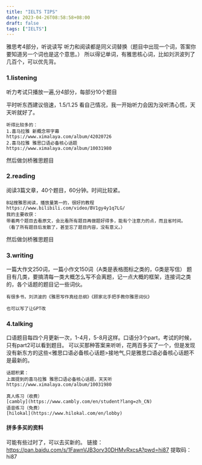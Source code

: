 ```yaml
---
title: "IELTS TIPS"
date: 2023-04-26T08:58:58+08:00
draft: false
tags: ["IELTS"]
---
```

雅思考4部分，听说读写
听力和阅读都是同义词替换（题目中出现一个词，答案你要知道另一个词也是这个意思。）
所以得记单词，有雅思核心词，比如刘洪波列了几百个，可以优先背。
### 1.listening 
听力考试只播放一遍,分4部分，每部分10个题目

平时听东西建议倍速，1.5/1.25 看自己情况，我一开始听力会因为没听清心慌，天天听就好了。
```
听得比较多的：
1.喜马拉雅 新概念带字幕
https://www.ximalaya.com/album/42020726
2.喜马拉雅 雅思口语必备核心话题
https://www.ximalaya.com/album/10031980
```
然后做剑桥雅思题目

### 2.reading
阅读3篇文章，40个题目，60分钟。时间比较紧。
```
B站搜雅思阅读，播放量第一的，很好的教程 https://www.bilibili.com/video/BV1gy4y1q7LG/
我的主要收获：
带着两个题目去看原文，会比看所有题目再做题好得多，能有个注意力的点，而且省时间。
（看了所有题目后发散了，甚至忘了题目内容，没有意义。）
```

然后做剑桥雅思题目

### 3.writing
一篇大作文250词，一篇小作文150词（A类是表格图标之类的，G类是写信）
题目有几类，要搞清每一类大概怎么写不会离题，记一点大概的框架，连接词之类的，各个话题的题目记一些词伙。
```
有很多书，刘洪波的《雅思写作真经总纲》《顾家北手把手教你雅思词伙》

也可以写了让GPT改
```

### 4.talking
口语题目每四个月更新一次，1-4月，5-8月这样。口语分3个part，考试的时候，只有part2可以看到题目。
可以买那种答案来听听，花两百多买了一个，但是发现没有新东方的这些<雅思口语必备核心话题>接地气,只是雅思口语必备核心话题不是最新的。
```
话题积累：
上面提到的喜马拉雅 雅思口语必备核心话题，天天听
https://www.ximalaya.com/album/10031980

真人练习（收费）
[cambly](https://www.cambly.com/en/student?lang=zh_CN)
语音练习（免费）
[hilokal](https://www.hilokal.com/en/lobby)
```

#### 拼多多买的资料
可能有些过时了，可以去买新的。
链接：https://pan.baidu.com/s/1FawnVJB3orv30DHMvRxcsA?pwd=hi87 
提取码：hi87